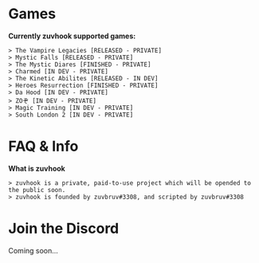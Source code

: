 # Games

**Currently zuvhook supported games:**

    > The Vampire Legacies [RELEASED - PRIVATE]
    > Mystic Falls [RELEASED - PRIVATE]
    > The Mystic Diares [FINISHED - PRIVATE]
    > Charmed [IN DEV - PRIVATE]
    > The Kinetic Abilites [RELEASED - IN DEV]
    > Heroes Resurrection [FINISHED - PRIVATE]
    > Da Hood [IN DEV - PRIVATE]
    > ZOぞ [IN DEV - PRIVATE]
    > Magic Training [IN DEV - PRIVATE]
    > South London 2 [IN DEV - PRIVATE]
    
# FAQ & Info

**What is zuvhook**

    > zuvhook is a private, paid-to-use project which will be opended to the public soon.
    > zuvhook is founded by zuvbruv#3308, and scripted by zuvbruv#3308
    
# Join the Discord

Coming soon...
